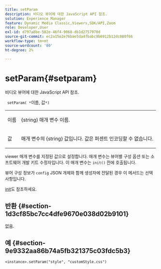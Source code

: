 ```yaml
---
title: setParam
description: 비디오 뷰어에 대한 JavaScript API 참조.
solution: Experience Manager
feature: Dynamic Media Classic,Viewers,SDK/API,Zoom
role: Developer,User
exl-id: d797a8be-582e-46f4-9068-db1d2757970d
source-git-commit: ec2a15e2e76bae5da4fbabc9b6912b12dc080f66
workflow-type: tm+mt
source-wordcount: '80'
ht-degree: 2%

---
```


# setParam{#setparam}

비디오 뷰어에 대한 JavaScript API 참조.

` setParam( *`이름, 값`*)`

<table id="table_896DFF34A68A403DB93A6D597461A573"> 
 <tbody> 
  <tr> 
   <td colname="col1"> <p> <span class="codeph"> <span class="varname"> 이름 </span> </span> </p> </td> 
   <td colname="col2"> <p> <span class="codeph"> {string} </span> 매개 변수 이름. </p> </td> 
  </tr> 
  <tr> 
   <td colname="col1"> <p> <span class="codeph"> <span class="varname"> 값 </span> </span> </p> </td> 
   <td colname="col2"> <p> 매개 변수의 <span class="codeph"> {string} </span> 값입니다. 값은 퍼센트 인코딩할 수 없습니다. </p> </td> 
  </tr> 
 </tbody> 
</table>

viewer 매개 변수를 지정된 값으로 설정합니다. 매개 변수는 뷰어별 구성 옵션 또는 소프트웨어 개발 키트 수정자입니다. 이 매개 변수는 `init()` 전에 호출됩니다.

뷰어 구성 정보가 `config` JSON 개체와 함께 생성자에 전달된 경우 이 메서드는 선택 사항입니다.

[init](../../../c-html5-s7-aem-asset-viewers/c-html5-20-zoom-viewer-about/c-html5-20-zoom-viewer-javascriptapiref/r-html5-zoom-viewer-20-javascriptapiref-init.md#reference-aee94dd92a28410784f7a1792e28683b)도 참조하세요.

## 반환 {#section-1d3cf85bc7cc4dfe9670e038d02b9101}

없음.

## 예 {#section-9e9332aa86b74a5fb321375c03fdc5b3}

```
<instance>.setParam("style", "customStyle.css")
```
